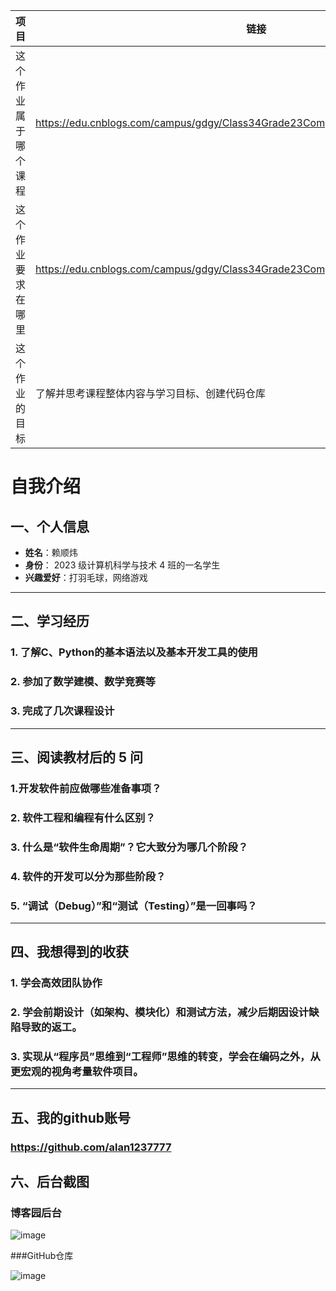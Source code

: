 | 项目 | 链接 |
|------|------|
| 这个作业属于哪个课程 | https://edu.cnblogs.com/campus/gdgy/Class34Grade23ComputerScience/ |
| 这个作业要求在哪里 | https://edu.cnblogs.com/campus/gdgy/Class34Grade23ComputerScience/homework/13478 |
| 这个作业的目标 | 了解并思考课程整体内容与学习目标、创建代码仓库 |
# 自我介绍

## 一、个人信息
- **姓名**：赖顺炜  
- **身份**： 2023 级计算机科学与技术 4 班的一名学生
- **兴趣爱好**：打羽毛球，网络游戏

---
## 二、学习经历
### 1. 了解C、Python的基本语法以及基本开发工具的使用 
### 2. 参加了数学建模、数学竞赛等
### 3. 完成了几次课程设计
---
## 三、阅读教材后的 5 问
### 1.开发软件前应做哪些准备事项？ 
### 2. 软件工程和编程有什么区别？
### 3. 什么是“软件生命周期”？它大致分为哪几个阶段？
### 4. 软件的开发可以分为那些阶段？
### 5. “调试（Debug）”和“测试（Testing）”是一回事吗？
---


## 四、我想得到的收获
### 1. 学会高效团队协作 
### 2. 学会前期设计（如架构、模块化）和测试方法，减少后期因设计缺陷导致的返工。  
### 3. 实现从“程序员”思维到“工程师”思维的转变，学会在编码之外，从更宏观的视角考量软件项目。

---

## 五、我的github账号
### https://github.com/alan1237777


## 六、后台截图
### 博客园后台

![image](https://img2024.cnblogs.com/blog/3698371/202509/3698371-20250907131140423-1661486022.png)

###GitHub仓库

![image](https://img2024.cnblogs.com/blog/3698371/202509/3698371-20250907132218929-90666718.png)
